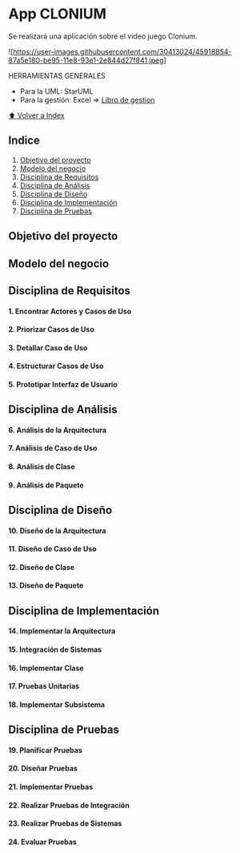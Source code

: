 # App CLONIUM

Se realizará una aplicación sobre el video juego Clonium.

![https://user-images.githubusercontent.com/30413024/45918854-87a5e180-be95-11e8-93e1-2e844d27f841.jpeg]

HERRAMIENTAS GENERALES

- Para la UML: StarUML
- Para la gestión: Excel => [Libro de gestion](https://docs.google.com/spreadsheets/d/1m8LlsGqnUsGGA5FCvwc5dEFNDmbtvVZH/edit?usp=drive_link&ouid=111878516840183913599&rtpof=true&sd=true)


[⬆ Volver a Index]()
## Indice

1. [Objetivo del proyecto]()
2. [Modelo del negocio]()
3. [Disciplina de Requisitos]()
4. [Disciplina de Análisis]()
5. [Disciplina de Diseño]()
6. [Disciplina de Implementación]()
7. [Disciplina de Pruebas]()

## Objetivo del proyecto



## Modelo del negocio



## Disciplina de Requisitos


#### 1. Encontrar Actores y Casos de Uso


#### 2. Priorizar Casos de Uso
#### 3. Detallar Caso de Uso
#### 4. Estructurar Casos de Uso
#### 5. Prototipar Interfaz de Usuario


## Disciplina de Análisis


#### 6. Análisis de la Arquitectura
#### 7. Análisis de Caso de Uso
#### 8. Análisis de Clase
#### 9. Análisis de Paquete


## Disciplina de Diseño


#### 10. Diseño de la Arquitectura
#### 11. Diseño de Caso de Uso
#### 12. Diseño de Clase
#### 13. Diseño de Paquete


## Disciplina de Implementación


#### 14. Implementar la Arquitectura
#### 15. Integración de Sistemas
#### 16. Implementar Clase
#### 17. Pruebas Unitarias
#### 18. Implementar Subsistema


## Disciplina de Pruebas


#### 19. Planificar Pruebas
#### 20. Diseñar Pruebas
#### 21. Implementar Pruebas
#### 22. Realizar Pruebas de Integración
#### 23. Realizar Pruebas de Sistemas
#### 24. Evaluar Pruebas


